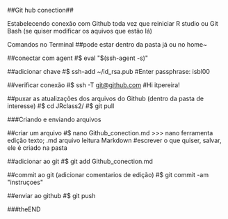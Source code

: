 ##Git hub conection##

Estabelecendo conexão com Github toda vez que reiniciar R studio ou Git Bash (se quiser modificar os aquivos que estão lá)

Comandos no Terminal
##pode estar dentro da pasta já ou no home~

##conectar com agent
#$ eval "$(ssh-agent -s)"


##adicionar chave
#$ ssh-add ~/id_rsa.pub
#Enter passphrase: isbl00

##verificar conexão
#$ ssh -T git@github.com
#Hi itpereira!

##puxar as atualizações dos arquivos do Github (dentro da pasta de interesse)
#$ cd JRclass2/
#$ git pull

###Criando e enviando arquivos

##criar um arquivo
#$ nano Github_conection.md    >>> nano ferramenta edição texto; .md arquivo leitura Markdown
#escrever o que quiser, salvar, ele é criado na pasta

##adicionar ao git
#$ git add Github_conection.md

##commit ao git (adicionar comentarios de edição)
#$ git commit -am "instruçoes"

##enviar ao github
#$ git push

###theEND
